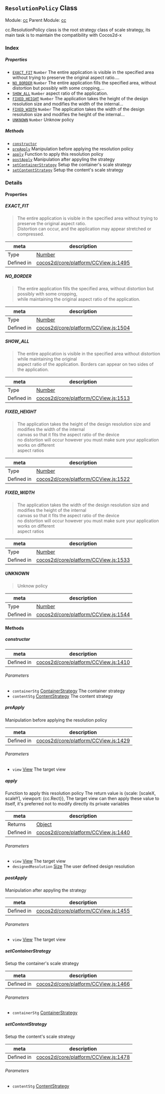 ## `ResolutionPolicy` Class



Module: [cc](../modules/cc.md)
Parent Module: [cc](../modules/cc.md)


<p>cc.ResolutionPolicy class is the root strategy class of scale strategy,
its main task is to maintain the compatibility with Cocos2d-x</p>



### Index

##### Properties

  - [`EXACT_FIT`](#exactfit) `Number` The entire application is visible in the specified area without trying to preserve the original aspect ratio....
  - [`NO_BORDER`](#noborder) `Number` The entire application fills the specified area, without distortion but possibly with some cropping,...
  - [`SHOW_ALL`](#showall) `Number` aspect ratio of the application.
  - [`FIXED_HEIGHT`](#fixedheight) `Number` The application takes the height of the design resolution size and modifies the width of the internal...
  - [`FIXED_WIDTH`](#fixedwidth) `Number` The application takes the width of the design resolution size and modifies the height of the internal...
  - [`UNKNOWN`](#unknown) `Number` Unknow policy



##### Methods

  - [`constructor`](#constructor) 
  - [`preApply`](#preapply) Manipulation before applying the resolution policy
  - [`apply`](#apply) Function to apply this resolution policy
  - [`postApply`](#postapply) Manipulation after appyling the strategy
  - [`setContainerStrategy`](#setcontainerstrategy) Setup the container's scale strategy
  - [`setContentStrategy`](#setcontentstrategy) Setup the content's scale strategy



### Details


#### Properties


##### EXACT_FIT

> The entire application is visible in the specified area without trying to preserve the original aspect ratio.<br/>
Distortion can occur, and the application may appear stretched or compressed.

| meta | description |
|------|-------------|
| Type | <a href="https://developer.mozilla.org/en/JavaScript/Reference/Global_Objects/Number" class="crosslink external" target="_blank">Number</a> |
| Defined in | [cocos2d/core/platform/CCView.js:1495](https://github.com/cocos-creator/engine/blob/2fda22be5638065a190bc4c97da6548631319aba/cocos2d/core/platform/CCView.js#L1495) |



##### NO_BORDER

> The entire application fills the specified area, without distortion but possibly with some cropping,<br/>
while maintaining the original aspect ratio of the application.

| meta | description |
|------|-------------|
| Type | <a href="https://developer.mozilla.org/en/JavaScript/Reference/Global_Objects/Number" class="crosslink external" target="_blank">Number</a> |
| Defined in | [cocos2d/core/platform/CCView.js:1504](https://github.com/cocos-creator/engine/blob/2fda22be5638065a190bc4c97da6548631319aba/cocos2d/core/platform/CCView.js#L1504) |



##### SHOW_ALL

> The entire application is visible in the specified area without distortion while maintaining the original<br/>
aspect ratio of the application. Borders can appear on two sides of the application.

| meta | description |
|------|-------------|
| Type | <a href="https://developer.mozilla.org/en/JavaScript/Reference/Global_Objects/Number" class="crosslink external" target="_blank">Number</a> |
| Defined in | [cocos2d/core/platform/CCView.js:1513](https://github.com/cocos-creator/engine/blob/2fda22be5638065a190bc4c97da6548631319aba/cocos2d/core/platform/CCView.js#L1513) |



##### FIXED_HEIGHT

> The application takes the height of the design resolution size and modifies the width of the internal<br/>
canvas so that it fits the aspect ratio of the device<br/>
no distortion will occur however you must make sure your application works on different<br/>
aspect ratios

| meta | description |
|------|-------------|
| Type | <a href="https://developer.mozilla.org/en/JavaScript/Reference/Global_Objects/Number" class="crosslink external" target="_blank">Number</a> |
| Defined in | [cocos2d/core/platform/CCView.js:1522](https://github.com/cocos-creator/engine/blob/2fda22be5638065a190bc4c97da6548631319aba/cocos2d/core/platform/CCView.js#L1522) |



##### FIXED_WIDTH

> The application takes the width of the design resolution size and modifies the height of the internal<br/>
canvas so that it fits the aspect ratio of the device<br/>
no distortion will occur however you must make sure your application works on different<br/>
aspect ratios

| meta | description |
|------|-------------|
| Type | <a href="https://developer.mozilla.org/en/JavaScript/Reference/Global_Objects/Number" class="crosslink external" target="_blank">Number</a> |
| Defined in | [cocos2d/core/platform/CCView.js:1533](https://github.com/cocos-creator/engine/blob/2fda22be5638065a190bc4c97da6548631319aba/cocos2d/core/platform/CCView.js#L1533) |



##### UNKNOWN

> Unknow policy

| meta | description |
|------|-------------|
| Type | <a href="https://developer.mozilla.org/en/JavaScript/Reference/Global_Objects/Number" class="crosslink external" target="_blank">Number</a> |
| Defined in | [cocos2d/core/platform/CCView.js:1544](https://github.com/cocos-creator/engine/blob/2fda22be5638065a190bc4c97da6548631319aba/cocos2d/core/platform/CCView.js#L1544) |






<!-- Method Block -->
#### Methods


##### constructor



| meta | description |
|------|-------------|
| Defined in | [cocos2d/core/platform/CCView.js:1410](https://github.com/cocos-creator/engine/blob/2fda22be5638065a190bc4c97da6548631319aba/cocos2d/core/platform/CCView.js#L1410) |

###### Parameters
- `containerStg` <a href="../classes/ContainerStrategy.html" class="crosslink">ContainerStrategy</a> The container strategy
- `contentStg` <a href="../classes/ContentStrategy.html" class="crosslink">ContentStrategy</a> The content strategy


##### preApply

Manipulation before applying the resolution policy

| meta | description |
|------|-------------|
| Defined in | [cocos2d/core/platform/CCView.js:1429](https://github.com/cocos-creator/engine/blob/2fda22be5638065a190bc4c97da6548631319aba/cocos2d/core/platform/CCView.js#L1429) |

###### Parameters
- `view` <a href="../classes/View.html" class="crosslink">View</a> The target view


##### apply

Function to apply this resolution policy
The return value is {scale: [scaleX, scaleY], viewport: {cc.Rect}},
The target view can then apply these value to itself, it's preferred not to modify directly its private variables

| meta | description |
|------|-------------|
| Returns | <a href="https://developer.mozilla.org/en/JavaScript/Reference/Global_Objects/Object" class="crosslink external" target="_blank">Object</a> 
| Defined in | [cocos2d/core/platform/CCView.js:1440](https://github.com/cocos-creator/engine/blob/2fda22be5638065a190bc4c97da6548631319aba/cocos2d/core/platform/CCView.js#L1440) |

###### Parameters
- `view` <a href="../classes/View.html" class="crosslink">View</a> The target view
- `designedResolution` <a href="../classes/Size.html" class="crosslink">Size</a> The user defined design resolution


##### postApply

Manipulation after appyling the strategy

| meta | description |
|------|-------------|
| Defined in | [cocos2d/core/platform/CCView.js:1455](https://github.com/cocos-creator/engine/blob/2fda22be5638065a190bc4c97da6548631319aba/cocos2d/core/platform/CCView.js#L1455) |

###### Parameters
- `view` <a href="../classes/View.html" class="crosslink">View</a> The target view


##### setContainerStrategy

Setup the container's scale strategy

| meta | description |
|------|-------------|
| Defined in | [cocos2d/core/platform/CCView.js:1466](https://github.com/cocos-creator/engine/blob/2fda22be5638065a190bc4c97da6548631319aba/cocos2d/core/platform/CCView.js#L1466) |

###### Parameters
- `containerStg` <a href="../classes/ContainerStrategy.html" class="crosslink">ContainerStrategy</a> 


##### setContentStrategy

Setup the content's scale strategy

| meta | description |
|------|-------------|
| Defined in | [cocos2d/core/platform/CCView.js:1478](https://github.com/cocos-creator/engine/blob/2fda22be5638065a190bc4c97da6548631319aba/cocos2d/core/platform/CCView.js#L1478) |

###### Parameters
- `contentStg` <a href="../classes/ContentStrategy.html" class="crosslink">ContentStrategy</a> 



